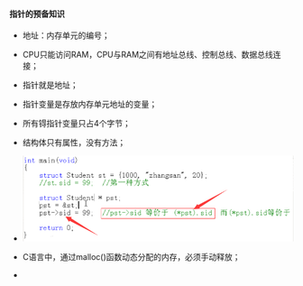 #### 指针的预备知识

* 地址：内存单元的编号；
* CPU只能访问RAM，CPU与RAM之间有地址总线、控制总线、数据总线连接；
* 指针就是地址；
* 指针变量是存放内存单元地址的变量；
* 所有锝指针变量只占4个字节；
* 结构体只有属性，没有方法；
* ![](/assets/QQ截图20170531135441.png)
* C语言中，通过malloc\(\)函数动态分配的内存，必须手动释放；

* 


